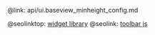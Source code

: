 @link: api/ui.baseview_minheight_config.md

@seolinktop: [widget library](https://webix.com)
@seolink: [toolbar js](https://webix.com/widget/toolbar/)